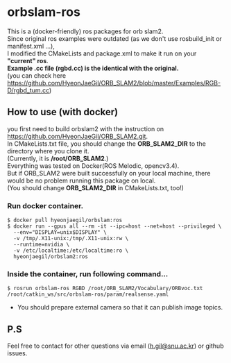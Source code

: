 # orbslam-ros
This is a (docker-friendly) ros packages for orb slam2. \
Since original ros examples were outdated (as we don't use rosbuild_init or manifest.xml ...),\
I modified the CMakeLists and package.xml to make it run on your **"current" ros**. \
**Example .cc file (rgbd.cc) is the identical with the original.**\
(you can check here https://github.com/HyeonJaeGil/ORB_SLAM2/blob/master/Examples/RGB-D/rgbd_tum.cc)

## How to use (with docker)
you first need to build orbslam2 with the instruction on https://github.com/HyeonJaeGil/ORB_SLAM2.git. \
In CMakeLists.txt file, you should change the **ORB_SLAM2_DIR** to the directory where you clone it. \
(Currently, it is __/root/ORB_SLAM2__.) \
Everything was tested on Docker(ROS Melodic, opencv3.4).\
But if ORB_SLAM2 were built successfully on your local machine, there would be no problem running this package on local. \
(You should change **ORB_SLAM2_DIR** in CMakeLists.txt, too!)

### Run docker container.
```
$ docker pull hyeonjaegil/orbslam:ros
$ docker run --gpus all --rm -it --ipc=host --net=host --privileged \
  --env="DISPLAY=unix$DISPLAY" \
  -v /tmp/.X11-unix:/tmp/.X11-unix:rw \
  --runtime=nvidia \
  -v /etc/localtime:/etc/localtime:ro \
  hyeonjaegil/orbslam2:ros
```

### Inside the container, run following command...
```
$ rosrun orbslam-ros RGBD /root/ORB_SLAM2/Vocabulary/ORBvoc.txt /root/catkin_ws/src/orbslam-ros/param/realsense.yaml
```
* You should prepare external camera so that it can publish image topics.

## P.S
Feel free to contact for other questions via email (h.gil@snu.ac.kr) or github issues.
